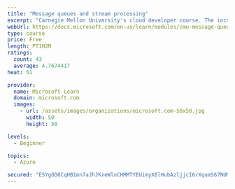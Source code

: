 ```yaml
---
title: "Message queues and stream processing"
excerpt: "Carnegie Mellon University's cloud developer course. The increase of available data has led to the rise of continuous streams of real-time data to process. Learn about different systems and techniques for consuming and processing real-time data streams."
webUrl: https://docs.microsoft.com/en-us/learn/modules/cmu-message-queues-streams/
type: course
price: Free
length: PT1H2M
ratings:
  count: 43
  average: 4.7674417
heat: 51

provider:
  name: Microsoft Learn
  domain: microsoft.com
  images:
    - url: /assets/images/organizations/microsoft.com-50x50.jpg
      width: 50
      height: 50

levels:
  - Beginner

topics:
  - Azure

secured: "ESYgOD6CqHB1mn7aJhJKxeWlnCHMMTYEUimyX6lHubAzljjcI6rXqumS67NUMroLE/iA91jRexSUJPIThDicSTvvGj47cKazvRNGubpfLlpy/HP+7GxcmN0pEdAICuJntBgOptCXZOeceMvvFyzFdX/wv/w3wE0xhYBx33THqnZsIUBx/XDPcDrldc4d7cNDgsvVeZSaGYnA7fa9EgtilmbMNBgg7PdrjsRKMn9c81a//8eifH3qJJ18V4YbBz4OJ2x70Us543q+odo8impPndEublQEZNxRrGUP8MglAvVrFzmaLZlV2M/bMFTrdNwyVQUl/g+hzdLGFgnElE4/BGuldWKPB7wYnThtRHErBLck7052+dZsThQGnYf4DR7THElh0HGzQPK8P2PnTVv31eiLOinfMkFdhDtb165JuVA=;Gipi5bvvVe4kjfwjvr54Zg=="
---
```


